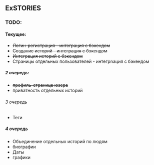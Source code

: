 ## ExSTORIES

### TODO:

#### Текущее:
* ~~Логин-регистрация - интеграция с бэкендом~~
* ~~Создание историй - интеграция с бэкендом~~
* ~~Интеграция историй с бэкендом~~
* Страницы отдельных пользователей - интегрnация с бэкендом

##### 2 очередь:
* ~~профиль-страница юзера~~
* приватность отдельных историй

###### 3 очередь
* Теги
##### 4 очередь
* Объединение отдельных историй по людям
* биографии
* Даты
* графики